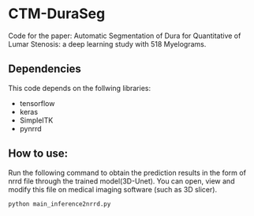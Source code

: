 # CTM-DuraSeg

Code for the paper: Automatic Segmentation of Dura for Quantitative of Lumar Stenosis: a deep learning study with 518 Myelograms. 

## Dependencies
This code depends on the follwing libraries:

* tensorflow
* keras
* SimpleITK
* pynrrd

## How to use:
Run the following command to obtain the prediction results in the form of nrrd file through the trained model(3D-Unet). You can open, view and modify this file on medical imaging software (such as 3D slicer).

~~~
python main_inference2nrrd.py
~~~

```python

```
